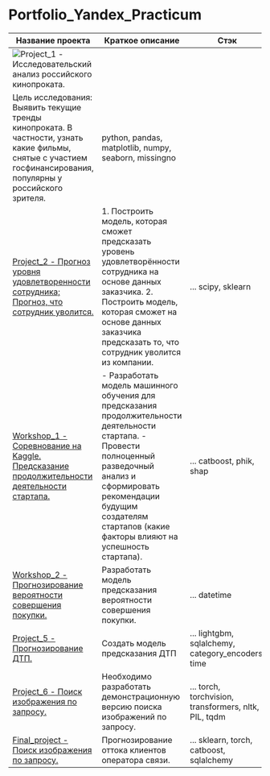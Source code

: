 # Portfolio_Yandex_Practicum
| Название проекта | Краткое описание | Стэк |
|-------------|-----------------|---------------|
| ![Project_1 - Исследовательский анализ российского кинопроката.](https://github.com/duryupin/Portfolio_Yandex_Practicum/tree/main/Project_1_EDA_Movies)
 | Цель исследования: Выявить текущие тренды кинопроката. В частности, узнать какие фильмы, снятые с участием госфинансирования, популярны у российского зрителя. | python, pandas, matplotlib, numpy, seaborn, missingno |
| [Project_2 - Прогноз уровня удовлетворенности сотрудника; Прогноз, что сотрудник уволится.](https://github.com/duryupin/Portfolio_Yandex_Practicum/tree/main/Project_2_HR_analytics) | 1. Построить модель, которая сможет предсказать уровень удовлетворённости сотрудника на основе данных заказчика. 2. Построить модель, которая сможет на основе данных заказчика предсказать то, что сотрудник уволится из компании. | ... scipy, sklearn |
| [Workshop_1 - Соревнование на Kaggle. Предсказание продолжительности деятельности стартапа.](https://github.com/duryupin/Portfolio_Yandex_Practicum/tree/main/Project_3_Workshop_Kaggle_Competition) | - Разработать модель машинного обучения для предсказания продолжительности деятельности стартапа. - Провести полноценный разведочный анализ и сформировать рекомендации будущим создателям стартапов (какие факторы влияют на успешность стартапа). | ... catboost, phik, shap |
| [Workshop_2 - Прогнозирование вероятности совершения покупки.](https://github.com/duryupin/Portfolio_Yandex_Practicum/tree/main/Project_4_Workshop_purchase_probability) | Разработать модель предсказания вероятности совершения покупки. | ... datetime |
| [Project_5 - Прогнозирование ДТП.](https://github.com/duryupin/Portfolio_Yandex_Practicum/tree/main/Project_5_car_collision_preds) | Создать модель предсказания ДТП   | ... lightgbm, sqlalchemy, category_encoders, time |
| [Project_6 - Поиск изображения по запросу.](https://github.com/duryupin/Portfolio_Yandex_Practicum/tree/main/Project_6_image_proposed_by_text) | Необходимо разработать демонстрационную версию поиска изображений по запросу.   | ... torch, torchvision, transformers, nltk, PIL, tqdm  |
| [Final_project - Поиск изображения по запросу.](https://github.com/duryupin/Portfolio_Yandex_Practicum/tree/main/Final_project_telecom_customer_churn_preds) | Прогнозирование оттока клиентов оператора связи. | ... sklearn, torch, catboost, sqlalchemy |
